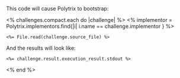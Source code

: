 This code will cause Polytrix to bootstrap:

<% challenges.compact.each do |challenge| %> <% implementor = Polytrix.implementors.find{|i| i.name == challenge.implementor } %>
``` <%= implementor.language %>
<%= File.read(challenge.source_file) %>
```

And the results will look like:
```
<%= challenge.result.execution_result.stdout %>
```

<% end %>